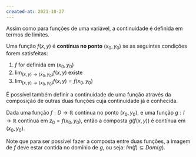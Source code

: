 ```yaml
---
created-at: 2021-10-27
---
```

Assim como para funções de uma variável, a continuidade é definida em termos de limites.

Uma função $f(x,y)$ é **contínua no ponto** $(x_0, y_0)$ se as seguintes condições forem satisfeitas:
1. $f$ for definida em $(x_0, y_0)$
2. $\displaystyle\lim_{(x,y) \to (x_0, y_0)}{f(x,y)}$ existe
3. $\displaystyle\lim_{(x,y) \to (x_0, y_0)}{f(x,y)} = f(x_0, y_0)$

É possível também definir a continuidade de uma função através da composição de outras duas funções cuja continuidade já é conhecida.

Dada uma função $f: D \to \mathbb{R}$ contínua no ponto $(x_0, y_0)$, e uma função $g : I \to \mathbb{R}$ contínua em $z_0 = f(x_0, y_0)$, então a composta $g(f(x,y))$ é contínua em $(x_0, y_0)$.

Note que para ser possível fazer a composta entre duas funções, a imagem de $f$ deve estar contida no domínio de $g$, ou seja: $Im(f) \subseteq Dom(g)$.